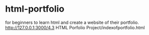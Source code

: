 # html-portfolio
for beginners to learn html and create a website of their portfolio.
http://127.0.0.1:3000/4.3 HTML Porfolio Project/indexofportfolio.html
